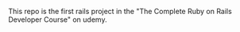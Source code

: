 This repo is the first rails project in the "The Complete Ruby on Rails Developer Course" on udemy.
